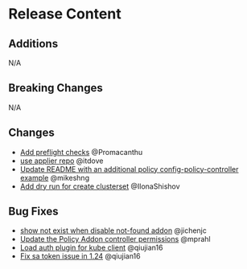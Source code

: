 [comment]: # ( Copyright Contributors to the Open Cluster Management project )
# Release Content
## Additions
N/A

## Breaking Changes
N/A

## Changes
- [Add preflight checks](https://github.com/open-cluster-management-io/clusteradm/pull/250) @Promacanthu
- [use applier repo](https://github.com/open-cluster-management-io/clusteradm/pull/254) @itdove
- [Update README with an additional policy config-policy-controller example](https://github.com/open-cluster-management-io/clusteradm/pull/258) @mikeshng
- [Add dry run for create clusterset](https://github.com/open-cluster-management-io/clusteradm/pull/253) @IlonaShishov

## Bug Fixes
- [show not exist when disable not-found addon](https://github.com/open-cluster-management-io/clusteradm/pull/241) @jichenjc
- [Update the Policy Addon controller permissions](https://github.com/open-cluster-management-io/clusteradm/pull/257) @mprahl
- [Load auth plugin for kube client](https://github.com/open-cluster-management-io/clusteradm/pull/263) @qiujian16
- [Fix sa token issue in 1.24](https://github.com/open-cluster-management-io/clusteradm/pull/252) @qiujian16

